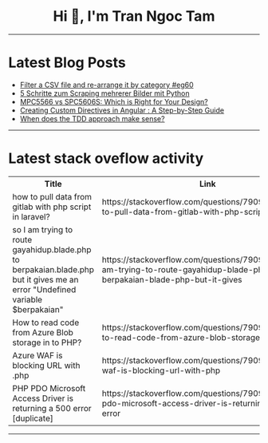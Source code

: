 <h1 align="center">Hi 👋, I'm Tran Ngoc Tam</h1>

---

# Latest Blog Posts 
<!-- BLOG-POST-LIST:START -->
- [Filter a CSV file and re-arrange it by category #eg60](https://dev.to/esproc_spl/filter-a-csv-file-and-re-arrange-it-by-category-eg60-13l9)
- [5 Schritte zum Scraping mehrerer Bilder mit Python](https://dev.to/hanna_fischer_69a29e3a4c4/5-schritte-zum-scraping-mehrerer-bilder-mit-python-43nn)
- [MPC5566 vs SPC5606S: Which is Right for Your Design?](https://dev.to/xecor/mpc5566-vs-spc5606s-which-is-right-for-your-design-30g9)
- [Creating Custom Directives in Angular : A Step-by-Step Guide](https://dev.to/manthanank/creating-custom-directives-in-angular-a-step-by-step-guide-5bel)
- [When does the TDD approach make sense?](https://dev.to/lukapeharda/when-does-the-tdd-approach-make-sense-439j)
<!-- BLOG-POST-LIST:END -->

---

# Latest stack oveflow activity
<table>
  <tr><th>Title</th><th>Link</th></tr>
  <!-- STACKOVERFLOW:START --><tr><td>how to pull data from gitlab with php script in laravel?</td><td>https://stackoverflow.com/questions/79097052/how-to-pull-data-from-gitlab-with-php-script-in-laravel</td></tr><tr><td>so I am trying to route gayahidup.blade.php to berpakaian.blade.php but it gives me an error &quot;Undefined variable $berpakaian&quot;</td><td>https://stackoverflow.com/questions/79096888/so-i-am-trying-to-route-gayahidup-blade-php-to-berpakaian-blade-php-but-it-gives</td></tr><tr><td>How to read code from Azure Blob storage in to PHP?</td><td>https://stackoverflow.com/questions/79096850/how-to-read-code-from-azure-blob-storage-in-to-php</td></tr><tr><td>Azure WAF is blocking URL with .php</td><td>https://stackoverflow.com/questions/79096825/azure-waf-is-blocking-url-with-php</td></tr><tr><td>PHP PDO Microsoft Access Driver is returning a 500 error [duplicate]</td><td>https://stackoverflow.com/questions/79096700/php-pdo-microsoft-access-driver-is-returning-a-500-error</td></tr><!-- STACKOVERFLOW:END -->
</table>

---


